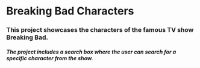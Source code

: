 # Breaking Bad Characters

### This project showcases the characters of the famous TV show Breaking Bad.
##### The project includes a search box where the user can search for a specific character from the show.
